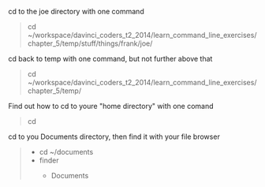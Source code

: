 cd to the joe directory with one command <br>
<blockquote> cd ~/workspace/davinci_coders_t2_2014/learn_command_line_exercises/chapter_5/temp/stuff/things/frank/joe/ </blockquote>

cd back to temp with one command, but not further above that<br>
<blockquote> cd ~/workspace/davinci_coders_t2_2014/learn_command_line_exercises/chapter_5/temp/ </blockquote>

Find out how to cd to youre "home directory" with one comand<br>
<blockquote> cd </blockquote>

cd to you Documents directory, then find it with your file browser <br>
<blockquote> <ul>
<li> cd ~/documents </li>
<li> finder </li> 
	<ul>
	<li> Documents </li>
	</ul>
</ul>
</blockquote>


